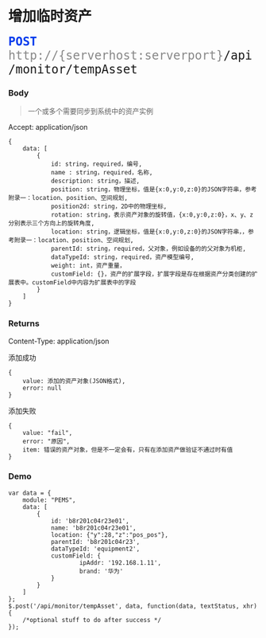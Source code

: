 # 增加临时资产


<font face="Droid Sans Mono,monospace" size="5">
<font color="#003bed"><b>POST</b></font> <font color="#888">http://{serverhost:serverport}</font>/api/monitor/tempAsset
</font>


### Body
>一个或多个需要同步到系统中的资产实例

Accept: application/json

```
{
	data: [
        {
            id: string，required，编号,
            name : string，required，名称,
            description: string，描述,
            position: string，物理坐标，值是{x:0,y:0,z:0}的JSON字符串，参考附录一：location、position、空间规划,
            position2d: string，2D中的物理坐标,
            rotation: string，表示资产对象的旋转值，{x:0,y:0,z:0}，x、y、z分别表示三个方向上的旋转角度,
            location: string，逻辑坐标，值是{x:0,y:0,z:0}的JSON字符串，，参考附录一：location、position、空间规划,
            parentId: string，required，父对象，例如设备的的父对象为机柜,
            dataTypeId: string，required，资产模型编号,
            weight: int，资产重量，
            customField: {}，资产的扩展字段，扩展字段是存在根据资产分类创建的扩展表中。customField中内容为扩展表中的字段
        }
    ]
}
```

### Returns

Content-Type: application/json

添加成功

```
{
	value: 添加的资产对象(JSON格式),
	error: null
}
```
添加失败

```
{
	value: "fail", 
	error: "原因",
	item: 错误的资产对象，但是不一定会有，只有在添加资产做验证不通过时有值
}
```

### Demo

```
var data = {
	module: "PEMS", 
	data: [
        {
            id: 'b8r201c04r23e01',
            name: 'b8r201c04r23e01',
            location: {"y":28,"z":"pos_pos"},
            parentId: 'b8r201c04r23',
            dataTypeId: 'equipment2',
            customField: {
            		ipAddr: '192.168.1.11',
            		brand: '华为'
            }
        }
    ]
};
$.post('/api/monitor/tempAsset', data, function(data, textStatus, xhr) {
    /*optional stuff to do after success */
});
```